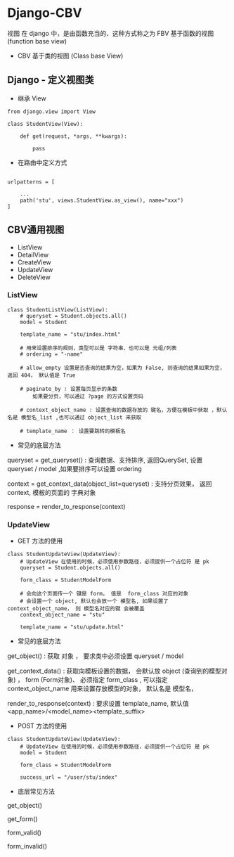 # Django-CBV

视图 在 django 中，是由函数充当的、这种方式称之为 FBV 基于函数的视图(function base view)

- CBV 基于类的视图  (Class base View)


## Django - 定义视图类

- 继承 View 

```
from django.view import View

class StudentView(View):

	def get(request, *args, **kwargs):
	
		pass

```

- 在路由中定义方式

```

urlpatterns = [
	
	...
	path('stu', views.StudentView.as_view(), name="xxx")
]

```

## CBV通用视图 

- ListView
- DetailView
- CreateView
- UpdateView
- DeleteView
  

### ListView

```
class StudentListView(ListView):
    # queryset = Student.objects.all()
    model = Student

    template_name = "stu/index.html"

    # 用来设置排序的规则，类型可以是 字符串、也可以是 元组/列表
    # ordering = "-name"

    # allow_empty 设置是否查询的结果为空，如果为 False, 则查询的结果如果为空，返回 404， 默认值是 True

    # paginate_by : 设置每页显示的条数
		如果要分页，可以通过 ?page 的方式设置页码

    # context_object_name : 设置查询的数据存放的 键名，方便在模板中获取 ，默认名是 模型名_list ,也可以通过 object_list 来获取

    # template_name ： 设置要跳转的模板名

```

- 常见的底层方法 

queryset = get_queryset() : 查询数据、支持排序, 返回QuerySet, 设置 queryset / model ,如果要排序可以设置 ordering

context = get_context_data(object_list=queryset) : 支持分页效果， 返回context, 模板的页面的 字典对象 

response = render_to_response(context)
 
 

### UpdateView 

- GET 方法的使用 
```
class StudentUpdateView(UpdateView):
    # UpdateView 在使用的时候，必须使用参数路径，必须提供一个占位符 是 pk
    queryset = Student.objects.all()

    form_class = StudentModelForm

    # 会向这个页面传一个 键是 form， 值是  form_class 对应的对象
    # 会设置一个 object, 默认也会放一个 模型名, 如果设置了 context_object_name， 则 模型名对应的键 会被覆盖 
    context_object_name = "stu"

    template_name = "stu/update.html"

```
- 常见的底层方法 

get_object() : 获取 对象  ， 要求类中必须设置 queryset / model 

get_context_data() : 获取向模板设置的数据， 会默认放  object (查询到的模型对象) ， form (Form对象)、
		必须指定 form_class , 可以指定 context_object_name 用来设置存放模型的对象， 默认名是 模型名， 
		
render_to_response(context) : 要求设置 template_name, 默认值 <app_name>/<model_name><template_suffix>



- POST 方法的使用 
```
class StudentUpdateView(UpdateView):
    # UpdateView 在使用的时候，必须使用参数路径，必须提供一个占位符 是 pk
    model = Student

    form_class = StudentModelForm
	
	success_url = "/user/stu/index"

```

- 底层常见方法

get_object()

get_form()

form_valid()

form_invalid()